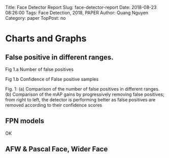 Title: Face Detector Report
Slug: face-detector-report
Date: 2018-08-23 08:26:00
Tags: Face Detection, 2018, PAPER
Author: Quang Nguyen
Category: paper
TopPost: no

# Charts and Graphs

## False positive in different ranges. 

Fig 1.a Number of false positives

Fig 1.b Confidence of False positive samples

Fig. 1: (a) Comparison of the number of false positives in different ranges. (b)
Comparison of the mAP gains by progressively removing false positives; from
right to left, the detector is performing better as false positives are removed
according to their confidence scores

## FPN models
OK 

## AFW & Pascal Face, Wider Face




